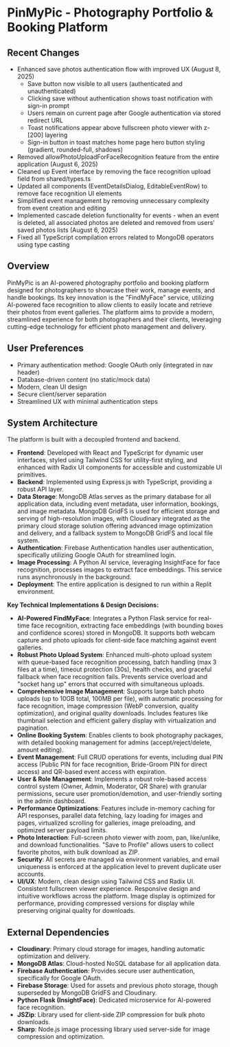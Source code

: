 # PinMyPic - Photography Portfolio & Booking Platform

## Recent Changes
- Enhanced save photos authentication flow with improved UX (August 8, 2025)
  - Save button now visible to all users (authenticated and unauthenticated)
  - Clicking save without authentication shows toast notification with sign-in prompt
  - Users remain on current page after Google authentication via stored redirect URL
  - Toast notifications appear above fullscreen photo viewer with z-[200] layering
  - Sign-in button in toast matches home page hero button styling (gradient, rounded-full, shadows)
- Removed allowPhotoUploadForFaceRecognition feature from the entire application (August 6, 2025)
- Cleaned up Event interface by removing the face recognition upload field from shared/types.ts
- Updated all components (EventDetailsDialog, EditableEventRow) to remove face recognition UI elements
- Simplified event management by removing unnecessary complexity from event creation and editing
- Implemented cascade deletion functionality for events - when an event is deleted, all associated photos are deleted and removed from users' saved photos lists (August 6, 2025)
- Fixed all TypeScript compilation errors related to MongoDB operators using type casting

## Overview
PinMyPic is an AI-powered photography portfolio and booking platform designed for photographers to showcase their work, manage events, and handle bookings. Its key innovation is the "FindMyFace" service, utilizing AI-powered face recognition to allow clients to easily locate and retrieve their photos from event galleries. The platform aims to provide a modern, streamlined experience for both photographers and their clients, leveraging cutting-edge technology for efficient photo management and delivery.

## User Preferences
- Primary authentication method: Google OAuth only (integrated in nav header)
- Database-driven content (no static/mock data)
- Modern, clean UI design
- Secure client/server separation
- Streamlined UX with minimal authentication steps

## System Architecture
The platform is built with a decoupled frontend and backend.
- **Frontend**: Developed with React and TypeScript for dynamic user interfaces, styled using Tailwind CSS for utility-first styling, and enhanced with Radix UI components for accessible and customizable UI primitives.
- **Backend**: Implemented using Express.js with TypeScript, providing a robust API layer.
- **Data Storage**: MongoDB Atlas serves as the primary database for all application data, including event metadata, user information, bookings, and image metadata. MongoDB GridFS is used for efficient storage and serving of high-resolution images, with Cloudinary integrated as the primary cloud storage solution offering advanced image optimization and delivery, and a fallback system to MongoDB GridFS and local file system.
- **Authentication**: Firebase Authentication handles user authentication, specifically utilizing Google OAuth for streamlined login.
- **Image Processing**: A Python AI service, leveraging InsightFace for face recognition, processes images to extract face embeddings. This service runs asynchronously in the background.
- **Deployment**: The entire application is designed to run within a Replit environment.

**Key Technical Implementations & Design Decisions:**
- **AI-Powered FindMyFace**: Integrates a Python Flask service for real-time face recognition, extracting face embeddings (with bounding boxes and confidence scores) stored in MongoDB. It supports both webcam capture and photo uploads for client-side face matching against event galleries.
- **Robust Photo Upload System**: Enhanced multi-photo upload system with queue-based face recognition processing, batch handling (max 3 files at a time), timeout protection (30s), health checks, and graceful fallback when face recognition fails. Prevents service overload and "socket hang up" errors that occurred with simultaneous uploads.
- **Comprehensive Image Management**: Supports large batch photo uploads (up to 10GB total, 100MB per file), with automatic processing for face recognition, image compression (WebP conversion, quality optimization), and original quality downloads. Includes features like thumbnail selection and efficient gallery display with virtualization and pagination.
- **Online Booking System**: Enables clients to book photography packages, with detailed booking management for admins (accept/reject/delete, amount editing).
- **Event Management**: Full CRUD operations for events, including dual PIN access (Public PIN for face recognition, Bride-Groom PIN for direct access) and QR-based event access with expiration.
- **User & Role Management**: Implements a robust role-based access control system (Owner, Admin, Moderator, QR Share) with granular permissions, secure user promotion/demotion, and user-friendly sorting in the admin dashboard.
- **Performance Optimizations**: Features include in-memory caching for API responses, parallel data fetching, lazy loading for images and pages, virtualized scrolling for galleries, image preloading, and optimized server payload limits.
- **Photo Interaction**: Full-screen photo viewer with zoom, pan, like/unlike, and download functionalities. "Save to Profile" allows users to collect favorite photos, with bulk download as ZIP.
- **Security**: All secrets are managed via environment variables, and email uniqueness is enforced at the application level to prevent duplicate user accounts.
- **UI/UX**: Modern, clean design using Tailwind CSS and Radix UI. Consistent fullscreen viewer experience. Responsive design and intuitive workflows across the platform. Image display is optimized for performance, providing compressed versions for display while preserving original quality for downloads.

## External Dependencies
- **Cloudinary**: Primary cloud storage for images, handling automatic optimization and delivery.
- **MongoDB Atlas**: Cloud-hosted NoSQL database for all application data.
- **Firebase Authentication**: Provides secure user authentication, specifically for Google OAuth.
- **Firebase Storage**: Used for assets and previous photo storage, though superseded by MongoDB GridFS and Cloudinary.
- **Python Flask (InsightFace)**: Dedicated microservice for AI-powered face recognition.
- **JSZip**: Library used for client-side ZIP compression for bulk photo downloads.
- **Sharp**: Node.js image processing library used server-side for image compression and optimization.